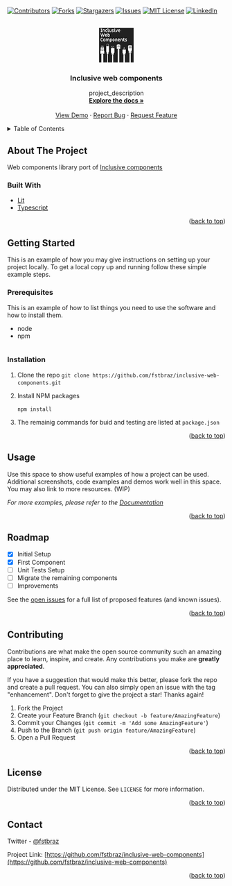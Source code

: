 <div id="top"></div>
<!--
*** Thanks for checking out the Best-README-Template. If you have a suggestion
*** that would make this better, please fork the repo and create a pull request
*** or simply open an issue with the tag "enhancement".
*** Don't forget to give the project a star!
*** Thanks again! Now go create something AMAZING! :D
-->

<!-- PROJECT SHIELDS -->
<!--
*** I'm using markdown "reference style" links for readability.
*** Reference links are enclosed in brackets [ ] instead of parentheses ( ).
*** See the bottom of this document for the declaration of the reference variables
*** for contributors-url, forks-url, etc. This is an optional, concise syntax you may use.
*** https://www.markdownguide.org/basic-syntax/#reference-style-links
-->

[![Contributors][contributors-shield]][contributors-url]
[![Forks][forks-shield]][forks-url]
[![Stargazers][stars-shield]][stars-url]
[![Issues][issues-shield]][issues-url]
[![MIT License][license-shield]][license-url]
[![LinkedIn][linkedin-shield]][linkedin-url]

<!-- PROJECT LOGO -->
<br />
<div align="center">
  <a href="https://github.com/fstbraz/inclusive-web-components">
    <img src="img/thumb.png" alt="Logo" width="80" height="80">
  </a>

<h3 align="center">Inclusive web components</h3>

  <p align="center">
    project_description
    <br />
    <a href="https://github.com/fstbraz/inclusive-web-components"><strong>Explore the docs »</strong></a>
    <br />
    <br />
    <a href="https://github.com/fstbraz/inclusive-web-components">View Demo</a>
    ·
    <a href="https://github.com/fstbraz/inclusive-web-components/issues/new?assignees=&labels=&template=bug_report.md&title=">Report Bug</a>
    ·
    <a href="https://github.com/fstbraz/inclusive-web-components/issues/new?assignees=&labels=&template=feature_request.md&title=">Request Feature</a>
  </p>
</div>

<!-- TABLE OF CONTENTS -->
<details>
  <summary>Table of Contents</summary>
  <ol>
    <li>
      <a href="#about-the-project">About The Project</a>
      <ul>
        <li><a href="#built-with">Built With</a></li>
      </ul>
    </li>
    <li>
      <a href="#getting-started">Getting Started</a>
      <ul>
        <li><a href="#prerequisites">Prerequisites</a></li>
        <li><a href="#installation">Installation</a></li>
      </ul>
    </li>
    <li><a href="#usage">Usage</a></li>
    <li><a href="#roadmap">Roadmap</a></li>
    <li><a href="#contributing">Contributing</a></li>
    <li><a href="#license">License</a></li>
    <li><a href="#contact">Contact</a></li>
    <li><a href="#acknowledgments">Acknowledgments</a></li>
  </ol>
</details>

<!-- ABOUT THE PROJECT -->

## About The Project

Web components library port of [Inclusive components](https://inclusive-components.design/)


### Built With

- [Lit](https://lit.dev/)
- [Typescript](https://www.typescriptlang.org/)

<p align="right">(<a href="#top">back to top</a>)</p>

<!-- GETTING STARTED -->

## Getting Started

This is an example of how you may give instructions on setting up your project locally.
To get a local copy up and running follow these simple example steps.

### Prerequisites

This is an example of how to list things you need to use the software and how to install them.

- node
- npm
  ```npm install npm@latest -g
  ```

### Installation

1. Clone the repo
   ```git clone https://github.com/fstbraz/inclusive-web-components.git```
   
2. Install NPM packages
   ```
   npm install
   ```
3. The remainig commands for buid and testing are listed at `package.json`

<p align="right">(<a href="#top">back to top</a>)</p>

<!-- USAGE EXAMPLES -->

## Usage

Use this space to show useful examples of how a project can be used. Additional screenshots, code examples and demos work well in this space. You may also link to more resources. (WIP)

_For more examples, please refer to the [Documentation](https://example.com)_

<p align="right">(<a href="#top">back to top</a>)</p>

<!-- ROADMAP -->

## Roadmap

- [X] Initial Setup
- [X] First Component
- [ ] Unit Tests Setup
- [ ] Migrate the remaining components
- [ ] Improvements

See the [open issues](https://github.com/fstbraz/inclusive-web-components/issues) for a full list of proposed features (and known issues).

<p align="right">(<a href="#top">back to top</a>)</p>

<!-- CONTRIBUTING -->

## Contributing

Contributions are what make the open source community such an amazing place to learn, inspire, and create. Any contributions you make are **greatly appreciated**.

If you have a suggestion that would make this better, please fork the repo and create a pull request. You can also simply open an issue with the tag "enhancement".
Don't forget to give the project a star! Thanks again!

1. Fork the Project
2. Create your Feature Branch (`git checkout -b feature/AmazingFeature`)
3. Commit your Changes (`git commit -m 'Add some AmazingFeature'`)
4. Push to the Branch (`git push origin feature/AmazingFeature`)
5. Open a Pull Request

<p align="right">(<a href="#top">back to top</a>)</p>

<!-- LICENSE -->

## License

Distributed under the MIT License. See `LICENSE` for more information.

<p align="right">(<a href="#top">back to top</a>)</p>

<!-- CONTACT -->

## Contact

Twitter - [@fstbraz](https://twitter.com/fstbraz)

Project Link: [https://github.com/fstbraz/inclusive-web-components](https://github.com/fstbraz/inclusive-web-components)

<p align="right">(<a href="#top">back to top</a>)</p>

<!-- MARKDOWN LINKS & IMAGES -->
<!-- https://www.markdownguide.org/basic-syntax/#reference-style-links -->

[contributors-shield]: https://img.shields.io/github/contributors/fstbraz/inclusive-web-components.svg?style=for-the-badge
[contributors-url]: https://github.com/fstbraz/inclusive-web-components/graphs/contributors
[forks-shield]: https://img.shields.io/github/forks/fstbraz/inclusive-web-components.svg?style=for-the-badge
[forks-url]: https://github.com/fstbraz/inclusive-web-components/network/members
[stars-shield]: https://img.shields.io/github/stars/fstbraz/inclusive-web-components.svg?style=for-the-badge
[stars-url]: https://github.com/fstbraz/inclusive-web-components/stargazers
[issues-shield]: https://img.shields.io/github/issues/fstbraz/inclusive-web-components.svg?style=for-the-badge
[issues-url]: https://github.com/fstbraz/inclusive-web-components/issues
[license-shield]: https://img.shields.io/github/license/fstbraz/inclusive-web-components.svg?style=for-the-badge
[license-url]: https://github.com/fstbraz/inclusive-web-components/blob/master/LICENSE.txt
[linkedin-shield]: https://img.shields.io/badge/-LinkedIn-black.svg?style=for-the-badge&logo=linkedin&colorB=555
[linkedin-url]: https://linkedin.com/in/linkedin_username
[product-screenshot]: images/screenshot.png
